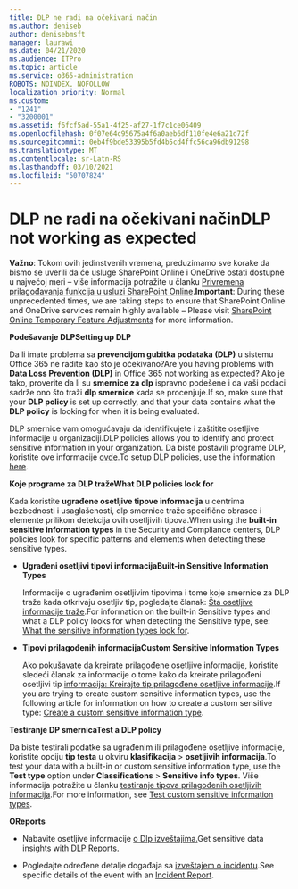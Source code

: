 ```yaml
---
title: DLP ne radi na očekivani način
ms.author: deniseb
author: denisebmsft
manager: laurawi
ms.date: 04/21/2020
ms.audience: ITPro
ms.topic: article
ms.service: o365-administration
ROBOTS: NOINDEX, NOFOLLOW
localization_priority: Normal
ms.custom:
- "1241"
- "3200001"
ms.assetid: f6fcf5ad-55a1-4f25-af27-1f7c1ce06409
ms.openlocfilehash: 0f07e64c95675a4f6a0aeb6df110fe4e6a21d72f
ms.sourcegitcommit: 0eb4f9bde53395b5fd4b5cd4ffc56ca96db91298
ms.translationtype: MT
ms.contentlocale: sr-Latn-RS
ms.lasthandoff: 03/10/2021
ms.locfileid: "50707824"
---
```

# <a name="dlp-not-working-as-expected"></a><span data-ttu-id="0eda3-102">DLP ne radi na očekivani način</span><span class="sxs-lookup"><span data-stu-id="0eda3-102">DLP not working as expected</span></span>

<span data-ttu-id="0eda3-103">**Važno**: Tokom ovih jedinstvenih vremena, preduzimamo sve korake da bismo se uverili da će usluge SharePoint Online i OneDrive ostati dostupne u najvećoj meri – više informacija potražite u članku [Privremena prilagođavanja funkcija u usluzi SharePoint Online](https://aka.ms/ODSPAdjustments).</span><span class="sxs-lookup"><span data-stu-id="0eda3-103">**Important**: During these unprecedented times, we are taking steps to ensure that SharePoint Online and OneDrive services remain highly available – Please visit [SharePoint Online Temporary Feature Adjustments](https://aka.ms/ODSPAdjustments) for more information.</span></span>

 <span data-ttu-id="0eda3-104">**Podešavanje DLP**</span><span class="sxs-lookup"><span data-stu-id="0eda3-104">**Setting up DLP**</span></span>

<span data-ttu-id="0eda3-105">Da li imate problema sa **prevencijom gubitka podataka (DLP)** u sistemu Office 365 ne radite kao što je očekivano?</span><span class="sxs-lookup"><span data-stu-id="0eda3-105">Are you having problems with **Data Loss Prevention (DLP)** in Office 365 not working as expected?</span></span> <span data-ttu-id="0eda3-106">Ako je tako, proverite da li su **smernice za dlp** ispravno podešene i da vaši podaci sadrže ono što traži **dlp smernice** kada se procenjuje.</span><span class="sxs-lookup"><span data-stu-id="0eda3-106">If so, make sure that your **DLP policy** is set up correctly, and that your data contains what the **DLP policy** is looking for when it is being evaluated.</span></span>
  
<span data-ttu-id="0eda3-107">DLP smernice vam omogućavaju da identifikujete i zaštitite osetljive informacije u organizaciji.</span><span class="sxs-lookup"><span data-stu-id="0eda3-107">DLP policies allows you to identify and protect sensitive information in your organization.</span></span> <span data-ttu-id="0eda3-108">Da biste postavili programe DLP, koristite ove informacije [ovde](https://docs.microsoft.com/microsoft-365/compliance/create-a-dlp-policy-from-a-template).</span><span class="sxs-lookup"><span data-stu-id="0eda3-108">To setup DLP policies, use the information [here](https://docs.microsoft.com/microsoft-365/compliance/create-a-dlp-policy-from-a-template).</span></span>
  
 <span data-ttu-id="0eda3-109">**Koje programe za DLP traže**</span><span class="sxs-lookup"><span data-stu-id="0eda3-109">**What DLP policies look for**</span></span>
  
<span data-ttu-id="0eda3-110">Kada koristite **ugrađene osetljive tipove informacija** u centrima bezbednosti i usaglašenosti, dlp smernice traže specifične obrasce i elemente prilikom detekcija ovih osetljivih tipova.</span><span class="sxs-lookup"><span data-stu-id="0eda3-110">When using the **built-in sensitive information types** in the Security and Compliance centers, DLP policies look for specific patterns and elements when detecting these sensitive types.</span></span>
  
- <span data-ttu-id="0eda3-111">**Ugrađeni osetljivi tipovi informacija**</span><span class="sxs-lookup"><span data-stu-id="0eda3-111">**Built-in Sensitive Information Types**</span></span>

    <span data-ttu-id="0eda3-112">Informacije o ugrađenim osetljivim tipovima i tome koje smernice za DLP traže kada otkrivaju osetljiv tip, pogledajte članak: [Šta osetljive informacije traže](https://docs.microsoft.com/microsoft-365/compliance/sensitive-information-type-entity-definitions).</span><span class="sxs-lookup"><span data-stu-id="0eda3-112">For information on the built-in Sensitive types and what a DLP policy looks for when detecting the Sensitive type, see: [What the sensitive information types look for](https://docs.microsoft.com/microsoft-365/compliance/sensitive-information-type-entity-definitions).</span></span>

- <span data-ttu-id="0eda3-113">**Tipovi prilagođenih informacija**</span><span class="sxs-lookup"><span data-stu-id="0eda3-113">**Custom Sensitive Information Types**</span></span>

    <span data-ttu-id="0eda3-114">Ako pokušavate da kreirate prilagođene osetljive informacije, koristite sledeći članak za informacije o tome kako da kreirate prilagođeni osetljivi tip [informacija: Kreirajte tip prilagođene osetljive informacije](https://docs.microsoft.com/microsoft-365/compliance/create-a-custom-sensitive-information-type).</span><span class="sxs-lookup"><span data-stu-id="0eda3-114">If you are trying to create custom sensitive information types, use the following article for information on how to create a custom sensitive type: [Create a custom sensitive information type](https://docs.microsoft.com/microsoft-365/compliance/create-a-custom-sensitive-information-type).</span></span>

<span data-ttu-id="0eda3-115">**Testiranje DP smernica**</span><span class="sxs-lookup"><span data-stu-id="0eda3-115">**Test a DLP policy**</span></span>

<span data-ttu-id="0eda3-116">Da biste testirali podatke sa ugrađenim ili prilagođene osetljive informacije, koristite opciju **tip testa** u okviru **klasifikacija**  >  **osetljivih informacija**.</span><span class="sxs-lookup"><span data-stu-id="0eda3-116">To test your data with a built-in or custom sensitive information type, use the **Test type** option under **Classifications** > **Sensitive info types**.</span></span> <span data-ttu-id="0eda3-117">Više informacija potražite u članku [testiranje tipova prilagođenih osetljivih informacija](https://docs.microsoft.com/microsoft-365/compliance/create-a-custom-sensitive-information-type#create-custom-sensitive-information-types-in-the-security--compliance-center).</span><span class="sxs-lookup"><span data-stu-id="0eda3-117">For more information, see [Test custom sensitive information types](https://docs.microsoft.com/microsoft-365/compliance/create-a-custom-sensitive-information-type#create-custom-sensitive-information-types-in-the-security--compliance-center).</span></span>

 <span data-ttu-id="0eda3-118">**O**</span><span class="sxs-lookup"><span data-stu-id="0eda3-118">**Reports**</span></span>
  
- <span data-ttu-id="0eda3-119">Nabavite osetljive informacije [o Dlp izveštajima.](https://docs.microsoft.com/microsoft-365/compliance/data-loss-prevention-policies#dlp-reports)</span><span class="sxs-lookup"><span data-stu-id="0eda3-119">Get sensitive data insights with [DLP Reports.](https://docs.microsoft.com/microsoft-365/compliance/data-loss-prevention-policies#dlp-reports)</span></span>

- <span data-ttu-id="0eda3-120">Pogledajte određene detalje događaja sa [izveštajem o incidentu](https://docs.microsoft.com/microsoft-365/compliance/data-loss-prevention-policies#incident-reports).</span><span class="sxs-lookup"><span data-stu-id="0eda3-120">See specific details of the event with an [Incident Report](https://docs.microsoft.com/microsoft-365/compliance/data-loss-prevention-policies#incident-reports).</span></span>
